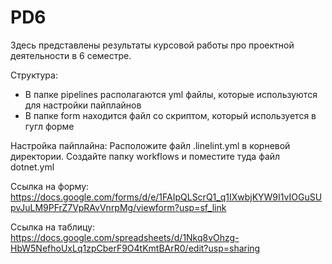 # PD6
Здесь представлены результаты курсовой работы про проектной деятельности в 6 семестре.

Структура:
- В папке pipelines располагаются yml файлы, которые используются для настройки пайплайнов
- В папке form находится файл со скриптом, который используется в гугл форме

Настройка пайплайна:
Расположите файл .linelint.yml в корневой директории. Создайте папку workflows и поместите туда файл dotnet.yml

Ссылка на форму:
https://docs.google.com/forms/d/e/1FAIpQLScrQ1_q1IXwbjKYW9I1vIOGuSUpvJuLM9PFrZ7VpRAvVnrpMg/viewform?usp=sf_link

Ссылка на таблицу:
https://docs.google.com/spreadsheets/d/1Nkq8vOhzg-HbW5NefhoUxLq1zpCberF9O4tKmtBArR0/edit?usp=sharing
